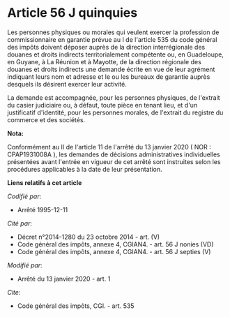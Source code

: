 # Article 56 J quinquies

Les personnes physiques ou morales qui veulent exercer la profession de commissionnaire en garantie prévue au I de l'article
535 du code général des impôts doivent déposer auprès de la  direction interrégionale des douanes et droits indirects
territorialement compétente ou, en Guadeloupe, en Guyane, à La Réunion et à Mayotte, de la direction régionale des douanes et
droits indirects une demande écrite en vue de leur agrément indiquant leurs nom et adresse et le ou les bureaux de garantie
auprès desquels ils désirent exercer leur activité.

La demande est accompagnée, pour les personnes physiques, de l'extrait du casier judiciaire ou, à défaut, toute pièce en
tenant lieu, et d'un justificatif d'identité, pour les personnes morales, de l'extrait du registre du commerce et des
sociétés.

**Nota:**

Conformément au II de l'article 11 de l'arrêté du 13 janvier 2020 ( NOR : CPAP1931008A ), les demandes de décisions
administratives individuelles présentées avant l'entrée en vigueur de cet arrêté sont instruites selon les procédures
applicables à la date de leur présentation.

**Liens relatifs à cet article**

_Codifié par_:

  - Arrêté 1995-12-11

_Cité par_:

  - Décret n°2014-1280 du 23 octobre 2014 - art. (V)
  - Code général des impôts, annexe 4, CGIAN4. - art. 56 J nonies (VD)
  - Code général des impôts, annexe 4, CGIAN4. - art. 56 J septies (V)

_Modifié par_:

  - Arrêté du 13 janvier 2020 - art. 1

_Cite_:

  - Code général des impôts, CGI. - art. 535
